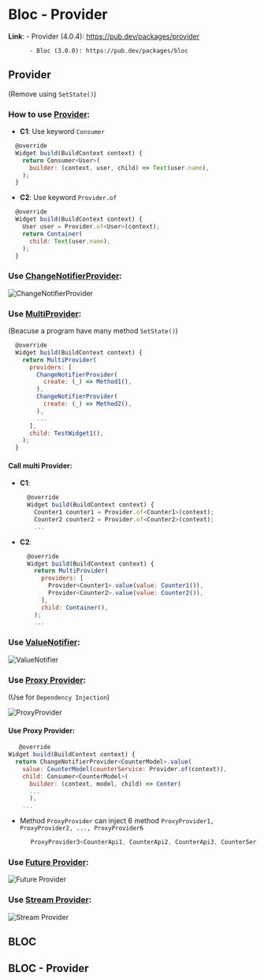 # Bloc - Provider
**Link**: - Provider (4.0.4): https://pub.dev/packages/provider

          - Bloc (3.0.0): https://pub.dev/packages/bloc

## Provider
(Remove using `SetState()`)

### How to use [Provider](https://github.com/huubao2309/demo_bloc_provider/blob/master/demo_bloc_provider/lib/provider/basic.dart):
* **C1**: Use keyword `Consumer`
```javascript
  @override
  Widget build(BuildContext context) {
    return Consumer<User>(
      builder: (context, user, child) => Text(user.name),
    );
  }
```
* **C2**: Use keyword `Provider.of`
```javascript
  @override
  Widget build(BuildContext context) {
    User user = Provider.of<User>(context);
    return Container(
      child: Text(user.name),
    );
  }
```
### Use [ChangeNotifierProvider](https://github.com/huubao2309/demo_bloc_provider/blob/master/demo_bloc_provider/lib/provider/demo_change_notifier.dart):
![ChangeNotifierProvider](/images/ChangeNotifierProvider.png)

### Use [MultiProvider](https://github.com/huubao2309/demo_bloc_provider/blob/master/demo_bloc_provider/lib/provider/demo_multiple_provider.dart):
(Beacuse a program have many method `SetState()`)
```javascript
  @override
  Widget build(BuildContext context) {
    return MultiProvider(
      providers: [
        ChangeNotifierProvider(
          create: (_) => Method1(),
        ),
        ChangeNotifierProvider(
          create: (_) => Method2(),
        ),
        ...
      ],
      child: TestWidget1(),
    );
  }
```
#### Call multi Provider:
* **C1**: 
  ```javascript
    @override
    Widget build(BuildContext context) {
      Counter1 counter1 = Provider.of<Counter1>(context);
      Counter2 counter2 = Provider.of<Counter2>(context);
      ...
  ```
* **C2**: 
  ```javascript
    @override
    Widget build(BuildContext context) {
      return MultiProvider(
        providers: [
          Provider<Counter1>.value(value: Counter1()),
          Provider<Counter2>.value(value: Counter2()),
        ],
        child: Container(),
      );
      ...
  ```
### Use [ValueNotifier](https://github.com/huubao2309/demo_bloc_provider/blob/master/demo_bloc_provider/lib/provider/demo_value_listenable_provider.dart):
![ValueNotifier](/images/ValueNotifier.png)

### Use [Proxy Provider](https://github.com/huubao2309/demo_bloc_provider/blob/master/demo_bloc_provider/lib/provider/demo_proxy_provider.dart):

(Use for `Dependency Injection`)

![ProxyProvider](/images/ProxyProvider.png)

#### Use Proxy Provider:
  ```javascript
     @override
  Widget build(BuildContext context) {
    return ChangeNotifierProvider<CounterModel>.value(
      value: CounterModel(counterService: Provider.of(context)),
      child: Consumer<CounterModel>(
        builder: (context, model, child) => Center(
        ...
        ),
      ...
  ```
* Method `ProxyProvider` can inject 6 method `ProxyProvider1, ProxyProvider2, ..., ProxyProvider6`
  ```javascript
     ProxyProvider3<CounterApi1, CounterApi2, CounterApi3, CounterService>
  ```

### Use [Future Provider](https://github.com/huubao2309/demo_bloc_provider/blob/master/demo_bloc_provider/lib/provider/demo_future_provider.dart):
![Future Provider](/images/FutureProvider.png)

### Use [Stream Provider](https://github.com/huubao2309/demo_bloc_provider/blob/master/demo_bloc_provider/lib/provider/demo_stream_provider.dart):
![Stream Provider](/images/StreamProvider.png)

## BLOC

## BLOC - Provider
